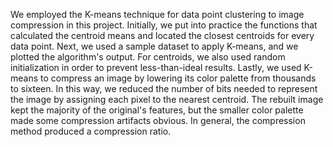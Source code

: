 We employed the K-means technique for data point clustering to image compression in this project. Initially, we put into practice the functions that calculated the centroid means and located the closest centroids for every data point. Next, we used a sample dataset to apply K-means, and we plotted the algorithm's output. For centroids, we also used random initialization in order to prevent less-than-ideal results. Lastly, we used K-means to compress an image by lowering its color palette from thousands to sixteen. In this way, we reduced the number of bits needed to represent the image by assigning each pixel to the nearest centroid. The rebuilt image kept the majority of the original's features, but the smaller color palette made some compression artifacts obvious. In general, the compression method produced a compression ratio.
